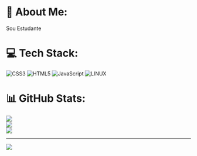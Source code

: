 # 💫 About Me:
Sou Estudante<br>


# 💻 Tech Stack:
![CSS3](https://img.shields.io/badge/css3-%231572B6.svg?style=flat&logo=css3&logoColor=white) ![HTML5](https://img.shields.io/badge/html5-%23E34F26.svg?style=flat&logo=html5&logoColor=white) ![JavaScript](https://img.shields.io/badge/javascript-%23323330.svg?style=flat&logo=javascript&logoColor=%23F7DF1E) ![LINUX](https://img.shields.io/badge/Linux-FCC624?style=flat&logo=linux&logoColor=black)
# 📊 GitHub Stats:
![](https://github-readme-stats.vercel.app/api?username=marcosguaracai&theme=dark&hide_border=false&include_all_commits=false&count_private=false)<br/>
![](https://github-readme-streak-stats.herokuapp.com/?user=marcosguaracai&theme=dark&hide_border=false)<br/>
![](https://github-readme-stats.vercel.app/api/top-langs/?username=marcosguaracai&theme=dark&hide_border=false&include_all_commits=false&count_private=false&layout=compact)

---
[![](https://visitcount.itsvg.in/api?id=marcosguaracai&icon=0&color=0)](https://visitcount.itsvg.in)

<!-- Proudly created with GPRM ( https://gprm.itsvg.in ) -->